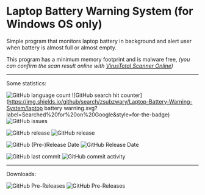 # Laptop Battery Warning System (for Windows OS only)

Simple program that monitors laptop battery in background and alert user when battery is almost full or almost empty.

This program has a minimum memory footprint and is malware free, _(you can confirm the scan result online with [VirusTotal Scanner Online](https://www.virustotal.com/latest-scan/c3b75daefff7369057b22ea8f9279a9d43fa7cc32d27125f57a4b0ef90ebd4e6))_

---

Some statistics: 

![GitHub language count](https://img.shields.io/github/languages/count/zsubzwary/Laptop-Battery-Warning-System.svg?label=Languages%20Used%20to%20Make%20this%20app&style=for-the-badge) ![GitHub search hit counter](https://img.shields.io/github/search/zsubzwary/Laptop-Battery-Warning-System/laptop battery warning.svg?label=Searched%20for%20on%20Google&style=for-the-badge) ![GitHub issues](https://img.shields.io/github/issues-raw/zsubzwary/Laptop-Battery-Warning-System.svg?style=for-the-badge) 

![GitHub release](https://img.shields.io/github/release-pre/zsubzwary/Laptop-Battery-Warning-System.svg?label=Pre-Release&style=for-the-badge) ![GitHub release](https://img.shields.io/github/release/zsubzwary/Laptop-Battery-Warning-System.svg?label=Stable-Release&style=for-the-badge) 

![GitHub (Pre-)Release Date](https://img.shields.io/github/release-date-pre/zsubzwary/Laptop-Battery-Warning-System.svg?label=Pre-Release%20Date&style=for-the-badge) ![GitHub Release Date](https://img.shields.io/github/release-date/zsubzwary/Laptop-Battery-Warning-System.svg?label=Stable-Release%20Date&style=for-the-badge) 

![GitHub last commit](https://img.shields.io/github/last-commit/zsubzwary/Laptop-Battery-Warning-System.svg?style=for-the-badge) ![GitHub commit activity](https://img.shields.io/github/commit-activity/m/zsubzwary/Laptop-Battery-Warning-System.svg?style=for-the-badge) 



---

Downloads: 

![GitHub Pre-Releases](https://img.shields.io/github/downloads-pre/zsubzwary/Laptop-Battery-Warning-System/v2.0-alpha/total.svg?style=for-the-badge) ![GitHub Pre-Releases](https://img.shields.io/github/downloads-pre/zsubzwary/Laptop-Battery-Warning-System/v1.0-alpha/total.svg?style=for-the-badge) 
